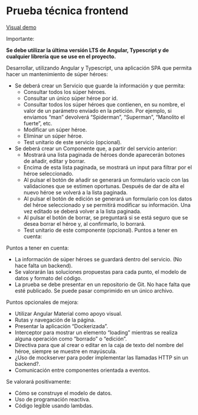 # Prueba técnica frontend

[Visual demo](https://vp-pruebatecnica1.netlify.app/)

Importante:

**Se debe utilizar la última versión LTS de Angular, Typescript y de cualquier librería que se use en el
proyecto.**

Desarrollar, utilizando Angular y Typescript, una aplicación SPA que permita
hacer un mantenimiento de súper héroes:

- Se deberá crear un Servicio que guarde la información y que permita:
  - Consultar todos los súper héroes.
  - Consultar un único súper héroe por id.
  - Consultar todos los súper héroes que contienen, en su nombre, el valor
    de un parámetro enviado en la petición. Por ejemplo, si enviamos
    “man” devolverá “Spiderman”, “Superman”, “Manolito el fuerte”, etc.
  - Modificar un súper héroe.
  - Eliminar un súper héroe.
  - Test unitario de este servicio (opcional).
- Se deberá crear un Componente que, a partir del servicio anterior:
  - Mostrará una lista paginada de héroes donde aparecerán botones de añadir,
    editar y borrar.
  - Encima de esta lista paginada, se mostrará un input para filtrar por el héroe
    seleccionado.
  - Al pulsar el botón de añadir se generará un formulario vacío con las
    validaciones que se estimen oportunas. Después de dar de alta el nuevo
    héroe se volverá a la lista paginada.
  - Al pulsar el botón de edición se generará un formulario con los datos del
    héroe seleccionado y se permitirá modificar su información. Una vez editado
    se deberá volver a la lista paginada.
  - Al pulsar el botón de borrar, se preguntará si se está seguro que se desea
    borrar el héroe y, al confirmarlo, lo borrará.
  - Test unitario de este componente (opcional).
    Puntos a tener en cuenta:

Puntos a tener en cuenta:

- La información de súper héroes se guardará dentro del servicio. (No hace
  falta un backend).
- Se valorarán las soluciones propuestas para cada punto, el modelo de
  datos y formato del código.
- La prueba se debe presentar en un repositorio de Git. No hace falta que
  esté publicado. Se puede pasar comprimido en un único archivo.

Puntos opcionales de mejora:

- Utilizar Angular Material como apoyo visual.
- Rutas y navegación de la página.
- Presentar la aplicación “Dockerizada”.
- Interceptor para mostrar un elemento “loading” mientras se realiza alguna
  operación como “borrado” o “edición”.
- Directiva para que al crear o editar en la caja de texto del nombre del
  héroe, siempre se muestre en mayúscula.
- ¿Uso de mockserver para poder implementar las llamadas HTTP sin un
  backend?.
- Comunicación entre componentes orientada a eventos.

Se valorará positivamente:

- Cómo se construye el modelo de datos.
- Uso de programación reactiva.
- Código legible usando lambdas.
